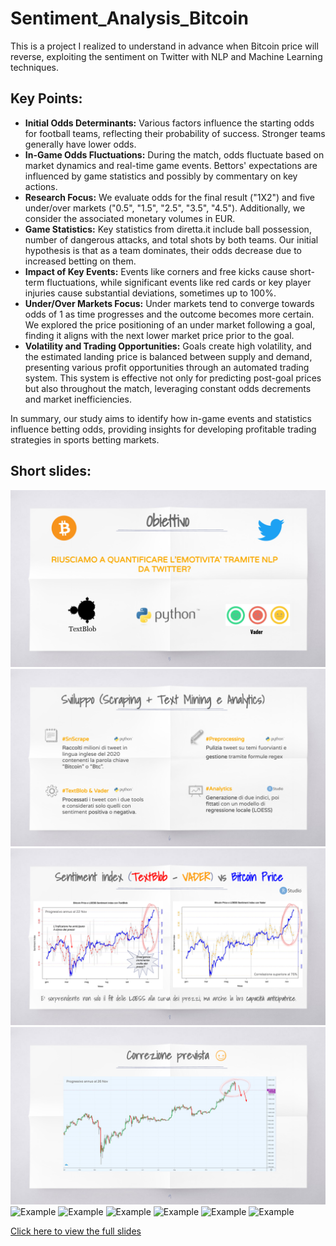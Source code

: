 # Sentiment_Analysis_Bitcoin

This is a project I realized to understand in advance when Bitcoin price will reverse, exploiting the sentiment on Twitter with NLP and Machine Learning techniques.

## Key Points:
- **Initial Odds Determinants:** Various factors influence the starting odds for football teams, reflecting their probability of success. Stronger teams generally have lower odds.
- **In-Game Odds Fluctuations:** During the match, odds fluctuate based on market dynamics and real-time game events. Bettors' expectations are influenced by game statistics and possibly by commentary on key actions.
- **Research Focus:** We evaluate odds for the final result ("1X2") and five under/over markets ("0.5", "1.5", "2.5", "3.5", "4.5"). Additionally, we consider the associated monetary volumes in EUR.
- **Game Statistics:** Key statistics from diretta.it include ball possession, number of dangerous attacks, and total shots by both teams. Our initial hypothesis is that as a team dominates, their odds decrease due to increased betting on them.
- **Impact of Key Events:** Events like corners and free kicks cause short-term fluctuations, while significant events like red cards or key player injuries cause substantial deviations, sometimes up to 100%.
- **Under/Over Markets Focus:** Under markets tend to converge towards odds of 1 as time progresses and the outcome becomes more certain. We explored the price positioning of an under market following a goal, finding it aligns with the next lower market price prior to the goal.
- **Volatility and Trading Opportunities:** Goals create high volatility, and the estimated landing price is balanced between supply and demand, presenting various profit opportunities through an automated trading system. This system is effective not only for predicting post-goal prices but also throughout the match, leveraging constant odds decrements and market inefficiencies.

In summary, our study aims to identify how in-game events and statistics influence betting odds, providing insights for developing profitable trading strategies in sports betting markets.


## Short slides:
![Example](docs/imgs/img1.png)
![Example](docs/imgs/img2.png)
![Example](docs/imgs/img3.png)
![Example](docs/imgs/img4.png)
![Example](docs/imgs/img5.png)
![Example](docs/imgs/img6.png)
![Example](docs/imgs/img7.png)
![Example](docs/imgs/img8.png)
![Example](docs/imgs/img9.png)
![Example](docs/imgs/img10.png)

[Click here to view the full slides](https://github.com/DanieleRaimondi/Betting_Livescore_Scrapers/blob/main/docs/Slides.pdf)